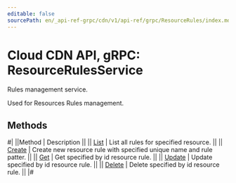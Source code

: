 ```yaml
---
editable: false
sourcePath: en/_api-ref-grpc/cdn/v1/api-ref/grpc/ResourceRules/index.md
---
```


# Cloud CDN API, gRPC: ResourceRulesService

Rules management service.

Used for Resources Rules management.

## Methods

#|
||Method | Description ||
|| [List](list.md) | List all rules for specified resource. ||
|| [Create](create.md) | Create new resource rule with specified unique name and rule patter. ||
|| [Get](get.md) | Get specified by id resource rule. ||
|| [Update](update.md) | Update specified by id resource rule. ||
|| [Delete](delete.md) | Delete specified by id resource rule. ||
|#